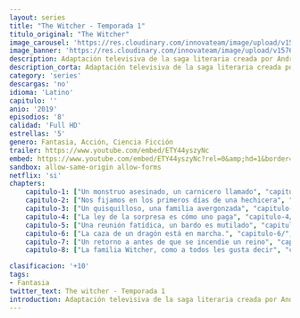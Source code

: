 ```yaml
---
layout: series
title: "The Witcher - Temporada 1"
titulo_original: "The Witcher"
image_carousel: 'https://res.cloudinary.com/innovateam/image/upload/v1576882314/witcher-min_faif9z.jpg'
image_banner: 'https://res.cloudinary.com/innovateam/image/upload/v1576882316/ELCdGnzU4AAnSsR-1014x570-min_a2xzkd.jpg'
description: Adaptación televisiva de la saga literaria creada por Andrzej Sapkowski y producida por Netflix. La trama se desarrolla en un mundo de fantasía llena de criaturas fantásticas. El brujo Geralt de Rivia destaca por ser un antihéroe diferente, un cazador de monstruos genéticamente modificados, busca su lugar en un mundo donde a menudo los humanos demuestran ser peores que las bestias.
description_corta: Adaptación televisiva de la saga literaria creada por Andrzej Sapkowski y producida por Netflix. La trama se desarrolla en un mundo de fantasía llena de criaturas fantásticas. El brujo
category: 'series'
descargas: 'no'
idioma: 'Latino'
capitulo: ''
anio: '2019'
episodios: '8'
calidad: 'Full HD'
estrellas: '5'
genero: Fantasia, Acción, Ciencia Ficción
trailer: https://www.youtube.com/embed/ETY44yszyNc
embed: https://www.youtube.com/embed/ETY44yszyNc?rel=0&amp;hd=1&border=0&wmode=opaque&enablejsapi=1&modestbranding=1&controls=1&showinfo=1
sandbox: allow-same-origin allow-forms 
netflix: 'si'
chapters:
    capitulo-1: ["Un monstruo asesinado, un carnicero llamado", "capitulo-1/", "1"]
    capitulo-2: ["Nos fijamos en los primeros días de una hechicera", "capitulo-2/", "2"]
    capitulo-3: ["Un quisquilloso, una familia avergonzada", "capitulo-3/", "3"]
    capitulo-4: ["La ley de la sorpresa es cómo uno paga", "capitulo-4/", "4"]
    capitulo-5: ["Una reunión fatídica, un bardo es mutilado", "capitulo-5/", "5"]
    capitulo-6: ["La caza de un dragón está en marcha.", "capitulo-6/", "6"]
    capitulo-7: ["Un retorno a antes de que se incendie un reino", "capitulo-7/", "7"]
    capitulo-8: ["La familia Witcher, como a todos les gusta decir", "capitulo-8/", "8"]

clasificacion: '+10'
tags:
- Fantasia
twitter_text: The witcher - Temporada 1
introduction: Adaptación televisiva de la saga literaria creada por Andrzej Sapkowski y producida por Netflix. La trama se desarrolla en un mundo de fantasía llena de criaturas fantásticas. El brujo
---
```












